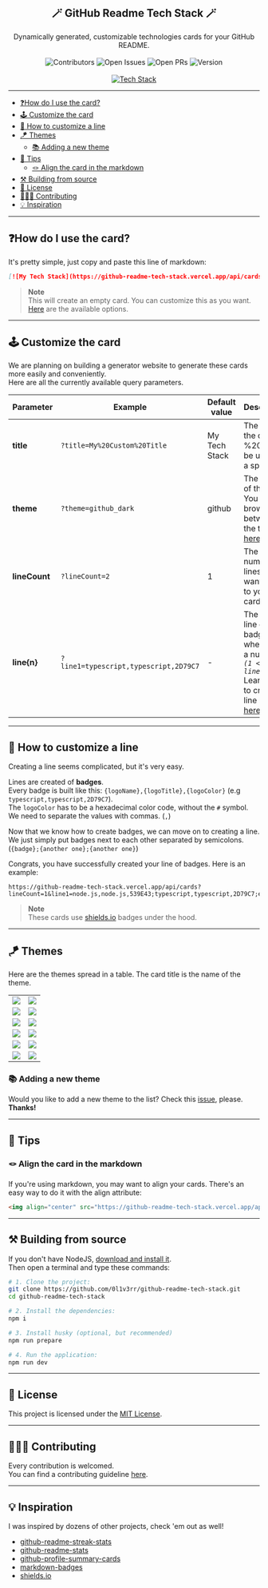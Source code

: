 <div align="center">
  <h2>🪄 GitHub Readme Tech Stack 🪄</h2>
</div>

<div align="center">
  Dynamically generated, customizable technologies cards for your GitHub README.
</div>

<br>

<div align="center">
  <img src="https://img.shields.io/github/contributors/0l1v3rr/github-readme-tech-stack" alt="Contributors">
  <img src="https://img.shields.io/github/issues-raw/0l1v3rr/github-readme-tech-stack" alt="Open Issues">
  <img src="https://img.shields.io/github/issues-pr/0l1v3rr/github-readme-tech-stack" alt="Open PRs">
  <img src="https://img.shields.io/github/package-json/v/0l1v3rr/github-readme-tech-stack" alt="Version">
</div>

<br>

<div align="center">
  <a href="https://github-readme-tech-stack.vercel.app/api/cards?theme=github_dark&lineCount=2&line1=node.js,node.js,0;typescript,typescript,0;express,express,0&line2=html5,html,0;react,react,0;tailwindcss,tailwind,0&title=This%20Project%27s%20Tech%20Stack">
    <img  src="https://github-readme-tech-stack.vercel.app/api/cards?theme=github_dark&lineCount=2&line1=node.js,node.js,0;typescript,typescript,0;express,express,0&line2=html5,html,0;react,react,0;tailwindcss,tailwind,0&title=This%20Project%27s%20Tech%20Stack" title="Tech Stack">
  </a>
</div>

<hr>

- [❓How do I use the card?](#how-do-i-use-the-card)
- [🕹️ Customize the card](#️-customize-the-card)
- [🔨 How to customize a line](#-how-to-customize-a-line)
- [🪁 Themes](#-themes)
  - [📚 Adding a new theme](#-adding-a-new-theme)
- [🧠 Tips](#-tips)
  - [🪢 Align the card in the markdown](#-align-the-card-in-the-markdown)
- [⚒️ Building from source](#️-building-from-source)
- [📝 License](#-license)
- [🧑‍🤝‍🧑 Contributing](#-contributing)
- [💡 Inspiration](#-inspiration)

<hr>

## ❓How do I use the card?
It's pretty simple, just copy and paste this line of markdown:
```md
[![My Tech Stack](https://github-readme-tech-stack.vercel.app/api/cards)](https://github-readme-tech-stack.vercel.app/api/cards)
```
> **Note**  
> This will create an empty card. You can customize this as you want. [Here](#️-customize-the-card) are the available options.

<hr>

## 🕹️ Customize the card
We are planning on building a generator website to generate these cards more easily and conveniently.  
Here are all the currently available query parameters.

| Parameter | Example | Default value | Description|
|---------- |---------|---------------|------------|
| **title** | `?title=My%20Custom%20Title` | My Tech Stack | The title of the card. %20 can be used as a space. |
| **theme** | `?theme=github_dark` | github | The theme of the card. You can browse between the themes [here](#-themes). |
| **lineCount** | `?lineCount=2` | 1 | The number of lines you want to add to your card. |
| **line{n}** | `?line1=typescript,typescript,2D79C7` | - | The current line of the badge, where {n} is a number. *`(1 <= n <= lineCount)`* Learn how to create a line like this [here](#-how-to-customize-a-line). |

<hr>

## 🔨 How to customize a line
Creating a line seems complicated, but it's very easy.  

Lines are created of **badges**.  
Every badge is built like this: `{logoName},{logoTitle},{logoColor}` (e.g `typescript,typescript,2D79C7`).  
The `logoColor` has to be a hexadecimal color code, without the `#` symbol.  
We need to separate the values with commas. (`,`)

Now that we know how to create badges, we can move on to creating a line.  
We just simply put badges next to each other separated by semicolons. (`{badge};{another one};{another one}`)

Congrats, you have successfully created your line of badges. Here is an example:
```
https://github-readme-tech-stack.vercel.app/api/cards?lineCount=1&line1=node.js,node.js,539E43;typescript,typescript,2D79C7;express,express.js,61DAFB
```

> **Note**  
> These cards use [shields.io](https://shields.io/) badges under the hood.

<hr>

## 🪁 Themes
Here are the themes spread in a table. The card title is the name of the theme.

<table>
  <tr>
    <td>
      <img src="https://github-readme-tech-stack.vercel.app/api/cards?theme=github&title=github&lineCount=1&line1=node.js,node.js,auto;typescript,typescript,auto;express,express.js,auto">
    </td>
    <td>
      <img src="https://github-readme-tech-stack.vercel.app/api/cards?theme=github_dark&title=github_dark&lineCount=1&line1=node.js,node.js,auto;typescript,typescript,auto;express,express.js,auto">
    </td>
  </tr>

  <tr>
    <td>
      <img src="https://github-readme-tech-stack.vercel.app/api/cards?theme=react&title=react&lineCount=1&line1=node.js,node.js,auto;typescript,typescript,auto;express,express.js,auto">
    </td>
    <td>
      <img src="https://github-readme-tech-stack.vercel.app/api/cards?theme=vue&title=vue&lineCount=1&line1=node.js,node.js,auto;typescript,typescript,auto;express,express.js,auto">
    </td>
  </tr>

  <tr>
    <td>
      <img src="https://github-readme-tech-stack.vercel.app/api/cards?theme=angular&title=angular&lineCount=1&line1=node.js,node.js,auto;typescript,typescript,auto;express,express.js,auto">
    </td>
    <td>
      <img src="https://github-readme-tech-stack.vercel.app/api/cards?theme=node&title=node&lineCount=1&line1=node.js,node.js,auto;typescript,typescript,auto;express,express.js,auto">
    </td>
  </tr>

  <tr>
    <td>
      <img src="https://github-readme-tech-stack.vercel.app/api/cards?theme=one_dark&title=one_dark&lineCount=1&line1=node.js,node.js,auto;typescript,typescript,auto;express,express.js,auto">
    </td>
    <td>
      <img src="https://github-readme-tech-stack.vercel.app/api/cards?theme=dracula&title=dracula&lineCount=1&line1=node.js,node.js,auto;typescript,typescript,auto;express,express.js,auto">
    </td>
  </tr>

  <tr>
    <td>
      <img src="https://github-readme-tech-stack.vercel.app/api/cards?theme=monokai&title=monokai&lineCount=1&line1=node.js,node.js,auto;typescript,typescript,auto;express,express.js,auto">
    </td>
    <td>
      <img src="https://github-readme-tech-stack.vercel.app/api/cards?theme=material&title=material&lineCount=1&line1=node.js,node.js,auto;typescript,typescript,auto;express,express.js,auto">
    </td>
  </tr>

  <tr>
    <td>
      <img src="https://github-readme-tech-stack.vercel.app/api/cards?theme=night_owl&title=night_owl&lineCount=1&line1=node.js,node.js,auto;typescript,typescript,auto;express,express.js,auto">
    </td>
    <td>
      <img src="https://github-readme-tech-stack.vercel.app/api/cards?theme=ayu&title=ayu&lineCount=1&line1=node.js,node.js,auto;typescript,typescript,auto;express,express.js,auto">
    </td>
  </tr>
</table>

### 📚 Adding a new theme
Would you like to add a new theme to the list? Check this [issue](https://github.com/0l1v3rr/github-readme-tech-stack/issues/2), please. **Thanks!**

<hr>

## 🧠 Tips

### 🪢 Align the card in the markdown
If you're using markdown, you may want to align your cards. There's an easy way to do it with the align attribute:
```html
<img align="center" src="https://github-readme-tech-stack.vercel.app/api/cards" alt="My Tech Stack" />
```

<hr>

## ⚒️ Building from source
If you don't have NodeJS, [download and install it](https://nodejs.org/en/).  
Then open a terminal and type these commands:

```sh
# 1. Clone the project:
git clone https://github.com/0l1v3rr/github-readme-tech-stack.git
cd github-readme-tech-stack

# 2. Install the dependencies:
npm i

# 3. Install husky (optional, but recommended)
npm run prepare

# 4. Run the application:
npm run dev
```

<hr>

## 📝 License
This project is licensed under the [MIT License](LICENSE).

<hr>

## 🧑‍🤝‍🧑 Contributing
Every contribution is welcomed.  
You can find a contributing guideline [here](CONTRIBUTING.md).

<hr>

## 💡 Inspiration
I was inspired by dozens of other projects, check 'em out as well!
- [github-readme-streak-stats](https://github.com/DenverCoder1/github-readme-streak-stats)
- [github-readme-stats](https://github.com/anuraghazra/github-readme-stats)
- [github-profile-summary-cards](https://github.com/vn7n24fzkq/github-profile-summary-cards)
- [markdown-badges](https://github.com/Ileriayo/markdown-badges)
- [shields.io](https://shields.io/)